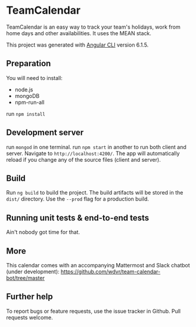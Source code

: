 # TeamCalendar

TeamCalendar is an easy way to track your team's holidays, work from home days and other availabilities. It uses the MEAN stack.



This project was generated with [Angular CLI](https://github.com/angular/angular-cli) version 6.1.5.

## Preparation

You will need to install:

- node.js
- mongoDB
- npm-run-all

run `npm install`

## Development server

run `mongod` in one terminal.
run `npm start` in another to run both client and server.
Navigate to `http://localhost:4200/`. The app will automatically reload if you change any of the source files (client and server).

## Build

Run `ng build` to build the project. The build artifacts will be stored in the `dist/` directory. Use the `--prod` flag for a production build.

## Running unit tests & end-to-end tests
Ain't nobody got time for that.

## More

This calendar comes with an accompanying Mattermost and Slack chatbot (under development): https://github.com/wdvr/team-calendar-bot/tree/master

## Further help

To report bugs or feature requests, use the issue tracker in Github. Pull requests welcome.
